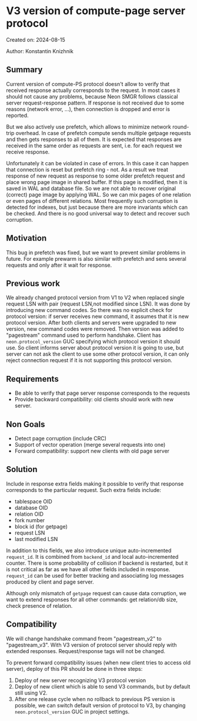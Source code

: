 # V3 version of compute-page server protocol

Created on: 2024-08-15

Author: Konstantin Knizhnik

## Summary

Current version of compute-PS protocol doesn't allow to verify that received response actually corresponds to the request.
In most cases it should not cause any problems, because Neon SMGR follows classical server request-response pattern.
If response is not received due to some reasons (network error, ...), then connection is dropped and error is reported.

But we also actively use prefetch, which allows to minimize network round-trip overhead.
In case of prefetch compute sends multiple getpage requests and then gets responses to all of them.
It is expected that responses are received in the same order as requests are sent, i.e. for each request we receive response.

Unfortunately it can be violated in case of errors. In this case it can happen that connection is reset but prefetch ring - not.
As a result we treat response of new request as response to some older prefetch request and place wrong page image in shared buffer.
If this page is modified, then it is saved in WAL and database file. So we are not able to recover original (correct) page image by applying WAL.
So we can mix pages of one relation or even pages of different relations. Most frequently such corruption is detected for indexes,
but just because there are more invariants which can be checked.  And there is no good universal way to detect and recover such
corruption.

## Motivation

This bug in prefetch was fixed, but we want to prevent similar problems in future.
For example prewarm is also similar with prefetch and sens several requests and only
after it wait for response.

## Previous work

We already changed protocol version from V1 to V2 when replaced single request LSN with pair
(request LSN,not modified since LSN). It was done by introducing new command codes.
So there was no explicit check for protocol version: if server receives new command,
it assumes that it is new protocol version. After both clients and servers were upgraded to new version,
new command codes were removed. Then version was added to "pagestream" command used to perform handshake.
Client has `neon.protocol_version` GUC specifying which protocol version it should use.
So client informs server about protocol version it is going to use, but server can not ask the client to use some other protocol version,
it can only reject connection request if it is not supporting this protocol version.


## Requirements

- Be able to verify that page server response corresponds to the requests
- Provide backward compatibility: old clients should work with new server.

## Non Goals

- Detect page corruption (include CRC)
- Support of vector operation (merge several requests into one)
- Forward compatibility: support new clients with old page server


## Solution

Include in response extra fields making it possible to verify that response corresponds to the particular request.
Such extra fields include:

- tablespace OID
- database OID
- relation OID
- fork number
- block id (for getpage)
- request LSN
- last modified LSN

In addition to this fields, we also introduce unique auto-incremented `request_id`.
It is combined from `backend_id` and local auto-incremented counter.
There is some probability of collision if backend is restarted, but it is not critical as far as we have all other fields included in response.
`request_id` can be used for better tracking and associating log messages produced by client and page server.

Although only mismatch of `getpage` request can cause data corruption, we want to extend responses for all other commands: get  relation/db size, check presence of relation.


## Compatibility

We will change handshake command freom "pagestream_v2" to "pagestream_v3". With V3 version of protocol server should
reply with extended responses. Request/response tags will not be changed.

To prevent forward compatibility issues (when new client tries to access old server), deploy of this PR should be done in three steps:
1. Deploy of new server recognizing V3 protocol version
2. Deploy of new client which is able to send V3 commands, but by default still using V2.
3. After one release cycle when no rollback to previous PS version is possible, we can switch default version of protocol to V3, by changing `neon.protocol_version` GUC in project settings.

